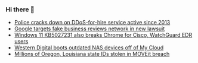 ### Hi there 👋

<!--START_SECTION:feed-->
* [Police cracks down on DDoS-for-hire service active since 2013](https://www.bleepingcomputer.com/news/security/police-cracks-down-on-ddos-for-hire-service-active-since-2013/)
* [Google targets fake business reviews network in new lawsuit](https://www.bleepingcomputer.com/news/google/google-targets-fake-business-reviews-network-in-new-lawsuit/)
* [Windows 11 KB5027231 also breaks Chrome for Cisco, WatchGuard EDR users](https://www.bleepingcomputer.com/news/microsoft/windows-11-kb5027231-also-breaks-chrome-for-cisco-watchguard-edr-users/)
* [Western Digital boots outdated NAS devices off of My Cloud](https://www.bleepingcomputer.com/news/security/western-digital-boots-outdated-nas-devices-off-of-my-cloud/)
* [Millions of Oregon, Louisiana state IDs stolen in MOVEit breach](https://www.bleepingcomputer.com/news/security/millions-of-oregon-louisiana-state-ids-stolen-in-moveit-breach/)
<!--END_SECTION:feed-->

<!--
**frankenk/frankenk** is a ✨ _special_ ✨ repository because its `README.md` (this file) appears on your GitHub profile.

Here are some ideas to get you started:

- 🔭 I’m currently working on ...
- 🌱 I’m currently learning ...
- 👯 I’m looking to collaborate on ...
- 🤔 I’m looking for help with ...
- 💬 Ask me about ...
- 📫 How to reach me: ...
- 😄 Pronouns: ...
- ⚡ Fun fact: ...
-->



